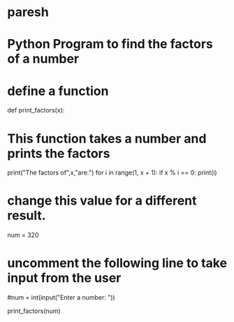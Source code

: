 # paresh
# Python Program to find the factors of a number

# define a function
def print_factors(x):
   # This function takes a number and prints the factors

   print("The factors of",x,"are:")
   for i in range(1, x + 1):
       if x % i == 0:
           print(i)

# change this value for a different result.
num = 320

# uncomment the following line to take input from the user
#num = int(input("Enter a number: "))

print_factors(num)
